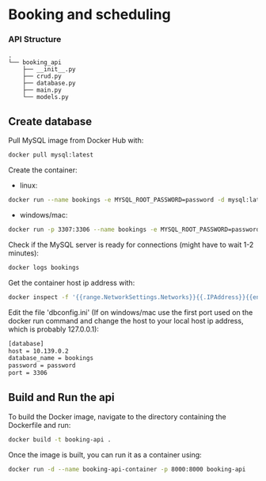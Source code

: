 # Booking and scheduling

### API Structure
```
.
└── booking_api 
    ├── __init__.py
    ├── crud.py
    ├── database.py
    ├── main.py
    └── models.py
``` 

## Create database

Pull MySQL image from Docker Hub with:
```bash
docker pull mysql:latest
```

Create the container:

- linux: 
```bash
docker run --name bookings -e MYSQL_ROOT_PASSWORD=password -d mysql:latest
```
- windows/mac:
```bash
docker run -p 3307:3306 --name bookings -e MYSQL_ROOT_PASSWORD=password -d mysql:latest
```


Check if the MySQL server is ready for connections (might have to wait 1-2 minutes):
```bash
docker logs bookings
```

Get the container host ip address with:

```bash
docker inspect -f '{{range.NetworkSettings.Networks}}{{.IPAddress}}{{end}}' bookings 
```


Edit the file 'dbconfig.ini' (If on windows/mac use the first port used on the docker run command and change the host to your local host ip address, which is probably 127.0.0.1):
```bash
[database]
host = 10.139.0.2
database_name = bookings
password = password
port = 3306
```

## Build and Run the api



To build the Docker image, navigate to the directory containing the Dockerfile and run:

```bash
docker build -t booking-api .
```

Once the image is built, you can run it as a container using:

```bash
docker run -d --name booking-api-container -p 8000:8000 booking-api
```
